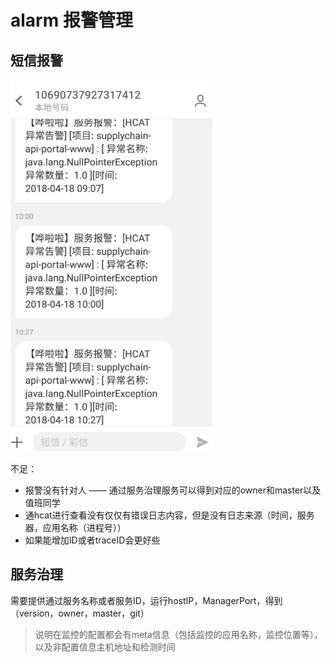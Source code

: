 # alarm 报警管理
## 短信报警

![报警样例](./images/报警样例.png)

不足：
* 报警没有针对人 —— 通过服务治理服务可以得到对应的owner和master以及值班同学
* 通hcat进行查看没有仅仅有错误日志内容，但是没有日志来源（时间，服务器，应用名称（进程号））
* 如果能增加ID或者traceID会更好些

## 服务治理
需要提供通过服务名称或者服务ID，运行hostIP，ManagerPort，得到（version，owner，master，git）
> 说明在监控的配置都会有meta信息（包括监控的应用名称，监控位置等），以及非配置信息主机地址和检测时间
